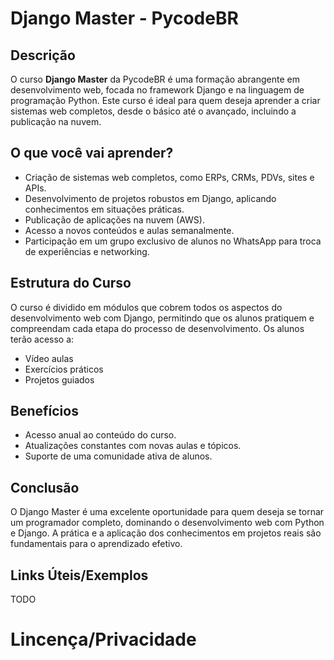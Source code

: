 # Django Master - PycodeBR

## Descrição

O curso **Django Master** da PycodeBR é uma formação abrangente em desenvolvimento web, focada no framework Django e na linguagem de programação Python. Este curso é ideal para quem deseja aprender a criar sistemas web completos, desde o básico até o avançado, incluindo a publicação na nuvem.

## O que você vai aprender?

- Criação de sistemas web completos, como ERPs, CRMs, PDVs, sites e APIs.
- Desenvolvimento de projetos robustos em Django, aplicando conhecimentos em situações práticas.
- Publicação de aplicações na nuvem (AWS).
- Acesso a novos conteúdos e aulas semanalmente.
- Participação em um grupo exclusivo de alunos no WhatsApp para troca de experiências e networking.

## Estrutura do Curso

O curso é dividido em módulos que cobrem todos os aspectos do desenvolvimento web com Django, permitindo que os alunos pratiquem e compreendam cada etapa do processo de desenvolvimento. Os alunos terão acesso a:

- Vídeo aulas
- Exercícios práticos
- Projetos guiados

## Benefícios

- Acesso anual ao conteúdo do curso.
- Atualizações constantes com novas aulas e tópicos.
- Suporte de uma comunidade ativa de alunos.

## Conclusão

O Django Master é uma excelente oportunidade para quem deseja se tornar um programador completo, dominando o desenvolvimento web com Python e Django. A prática e a aplicação dos conhecimentos em projetos reais são fundamentais para o aprendizado efetivo.

## Links Úteis/Exemplos

TODO

# Lincença/Privacidade